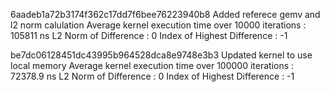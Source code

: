 6aadeb1a72b3174f362c17dd7f6bee76223940b8
Added referece gemv and l2 norm calulation
Average kernel execution time over 10000 iterations     : 105811 ns
L2 Norm of Difference                                   : 0
Index of Highest Difference                             : -1

be7dc06128451dc43995b964528dca8e9748e3b3
Updated kernel to use local memory
Average kernel execution time over 100000 iterations    : 72378.9 ns
L2 Norm of Difference                                   : 0
Index of Highest Difference                             : -1









